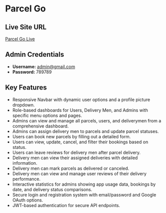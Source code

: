 # Parcel Go

## Live Site URL

[Parcel Go Live](https://parcel-go-a241e.web.app/)

## Admin Credentials

- **Username:** admin@gmail.com
- **Password:** 789789

## Key Features

- Responsive Navbar with dynamic user options and a profile picture dropdown.
- Role-based dashboards for Users, Delivery Men, and Admins with specific menu options and pages.
- Admins can view and manage all parcels, users, and deliverymen from a comprehensive dashboard.
- Admins can assign delivery men to parcels and update parcel statuses.
- Users can book new parcels by filling out a detailed form.
- Users can view, update, cancel, and filter their bookings based on status.
- Users can leave reviews for delivery men after parcel delivery.
- Delivery men can view their assigned deliveries with detailed information.
- Delivery men can mark parcels as delivered or canceled.
- Delivery men can view and manage user reviews of their delivery performance.
- Interactive statistics for admins showing app usage data, bookings by date, and delivery status comparisons.
- Secure login and registration system with email/password and Google OAuth options.
- JWT-based authentication for secure API endpoints.
